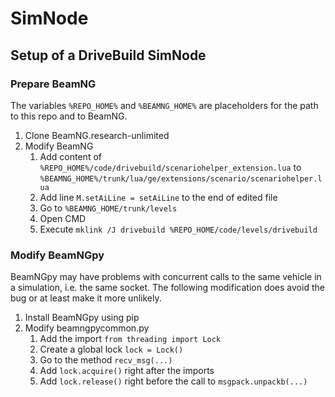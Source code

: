 # SimNode
## Setup of a DriveBuild SimNode
### Prepare BeamNG
The variables `%REPO_HOME%` and `%BEAMNG_HOME%` are placeholders for the path to this repo and to BeamNG.
1. Clone BeamNG.research-unlimited
1. Modify BeamNG
    1. Add content of `%REPO_HOME%/code/drivebuild/scenariohelper_extension.lua` to `%BEAMNG_HOME%/trunk/lua/ge/extensions/scenario/scenariohelper.lua`
    1. Add line `M.setAiLine = setAiLine` to the end of edited file
    1. Go to `%BEAMNG_HOME/trunk/levels`
    1. Open CMD
    1. Execute `mklink /J drivebuild %REPO_HOME/code/levels/drivebuild`
### Modify BeamNGpy
BeamNGpy may have problems with concurrent calls to the same vehicle in a simulation, i.e. the same socket.
The following modification does avoid the bug or at least make it more unlikely.
1. Install BeamNGpy using pip
1. Modify beamngpycommon.py
    1. Add the import `from threading import Lock`
    1. Create a global lock `lock = Lock()`
    1. Go to the method `recv_msg(...)`
    1. Add `lock.acquire()` right after the imports
    1. Add `lock.release()` right before the call to `msgpack.unpackb(...)`
